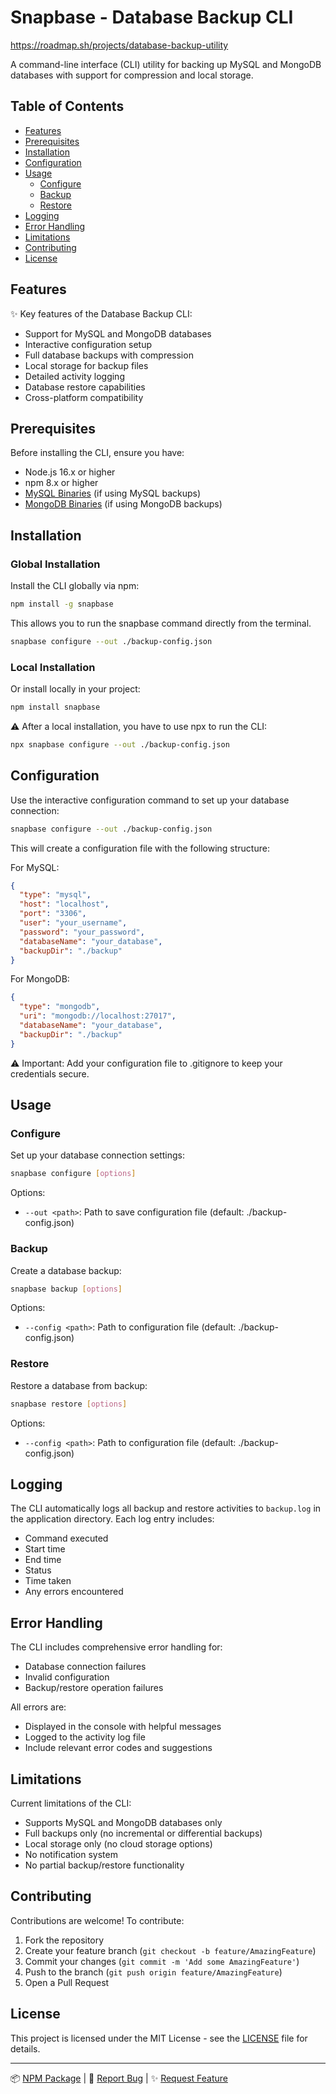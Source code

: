 # Snapbase - Database Backup CLI 

https://roadmap.sh/projects/database-backup-utility

A command-line interface (CLI) utility for backing up MySQL and MongoDB databases with support for compression and local storage.

## Table of Contents

- [Features](#features)
- [Prerequisites](#prerequisites)
- [Installation](#installation)
- [Configuration](#configuration)
- [Usage](#usage)
  - [Configure](#configure)
  - [Backup](#backup)
  - [Restore](#restore)
- [Logging](#logging)
- [Error Handling](#error-handling)
- [Limitations](#limitations)
- [Contributing](#contributing)
- [License](#license)

## Features

✨ Key features of the Database Backup CLI:

- Support for MySQL and MongoDB databases
- Interactive configuration setup
- Full database backups with compression
- Local storage for backup files
- Detailed activity logging
- Database restore capabilities
- Cross-platform compatibility

## Prerequisites

Before installing the CLI, ensure you have:

- Node.js 16.x or higher
- npm 8.x or higher
- [MySQL Binaries](https://www.mysql.com/products/community/) (if using MySQL backups)
- [MongoDB Binaries](https://www.mongodb.com/try/download/database-tools) (if using MongoDB backups)

## Installation

### Global Installation

Install the CLI globally via npm:

```bash
npm install -g snapbase
```

This allows you to run the snapbase command directly from the terminal.

```bash
snapbase configure --out ./backup-config.json
```

### Local Installation

Or install locally in your project:

```bash
npm install snapbase
```

⚠️ After a local installation, you have to use npx to run the CLI:

```bash
npx snapbase configure --out ./backup-config.json
```

## Configuration

Use the interactive configuration command to set up your database connection:

```bash
snapbase configure --out ./backup-config.json
```

This will create a configuration file with the following structure:

For MySQL:

```json
{
  "type": "mysql",
  "host": "localhost",
  "port": "3306",
  "user": "your_username",
  "password": "your_password",
  "databaseName": "your_database",
  "backupDir": "./backup"
}
```

For MongoDB:

```json
{
  "type": "mongodb",
  "uri": "mongodb://localhost:27017",
  "databaseName": "your_database",
  "backupDir": "./backup"
}
```

⚠️ Important: Add your configuration file to .gitignore to keep your credentials secure.

## Usage

### Configure

Set up your database connection settings:

```bash
snapbase configure [options]
```

Options:

- `--out <path>`: Path to save configuration file (default: ./backup-config.json)

### Backup

Create a database backup:

```bash
snapbase backup [options]
```

Options:

- `--config <path>`: Path to configuration file (default: ./backup-config.json)

### Restore

Restore a database from backup:

```bash
snapbase restore [options]
```

Options:

- `--config <path>`: Path to configuration file (default: ./backup-config.json)

## Logging

The CLI automatically logs all backup and restore activities to `backup.log` in the application directory. Each log entry includes:

- Command executed
- Start time
- End time
- Status
- Time taken
- Any errors encountered

## Error Handling

The CLI includes comprehensive error handling for:

- Database connection failures
- Invalid configuration
- Backup/restore operation failures

All errors are:

- Displayed in the console with helpful messages
- Logged to the activity log file
- Include relevant error codes and suggestions

## Limitations

Current limitations of the CLI:

- Supports MySQL and MongoDB databases only
- Full backups only (no incremental or differential backups)
- Local storage only (no cloud storage options)
- No notification system
- No partial backup/restore functionality

## Contributing

Contributions are welcome! To contribute:

1. Fork the repository
2. Create your feature branch (`git checkout -b feature/AmazingFeature`)
3. Commit your changes (`git commit -m 'Add some AmazingFeature'`)
4. Push to the branch (`git push origin feature/AmazingFeature`)
5. Open a Pull Request

## License

This project is licensed under the MIT License - see the [LICENSE](LICENSE) file for details.

---

📦 [NPM Package](https://www.npmjs.com/package/snapbase) |
🐛 [Report Bug](https://github.com/KunalSalunkhe12/SnapBase/issues) |
✨ [Request Feature](https://github.com/KunalSalunkhe12/SnapBase/issues)

